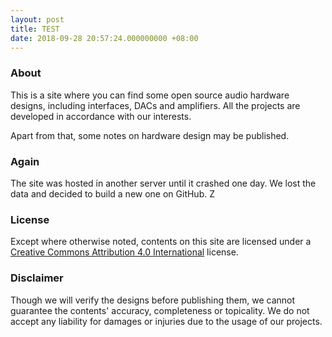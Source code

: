 ```yaml
---
layout: post
title: TEST
date: 2018-09-28 20:57:24.000000000 +08:00
---
```


### About 

This is a site where you can find some open source audio hardware designs,
including interfaces, DACs and amplifiers. 
All the projects are developed in accordance with our interests.

Apart from that,
some notes on hardware design may be published.

### Again

The site was hosted in another server until it crashed one day.
We lost the data and decided to build a new one on GitHub.
Z
### License

Except where otherwise noted, 
contents on this site are licensed under a 
[Creative Commons Attribution 4.0 International](http://creativecommons.org/licenses/by/4.0/) license. 

### Disclaimer

Though we will verify the designs before publishing them,
we cannot guarantee the contents' accuracy, completeness or topicality. 
We do not accept any liability for damages or injuries due to the usage of our projects.